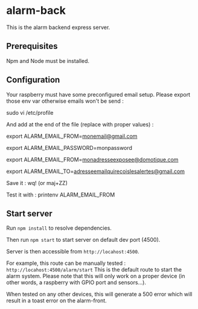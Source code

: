 # alarm-back

This is the alarm backend express server.

## Prerequisites

Npm and Node must be installed.

## Configuration

Your raspberry must have some preconfigured email setup. Please export those env var otherwise emails won't be send :

sudo vi /etc/profile

And add at the end of the file (replace with proper values) :

export ALARM_EMAIL_FROM=monemail@gmail.com

export ALARM_EMAIL_PASSWORD=monpassword

export ALARM_EMAIL_FROM=monadresseexposee@domotique.com

export ALARM_EMAIL_TO=adresseemailquirecoislesalertes@gmail.com

Save it : wq! (or maj+ZZ)

Test it with : printenv ALARM_EMAIL_FROM

## Start server

Run `npm install` to resolve dependencies.

Then run `npm start` to start server on default dev port (4500).

Server is then accessible from `http://locahost:4500`.

For example, this route can be manually tested : `http://locahost:4500/alarm/start`
This is the default route to start the alarm system.
Please note that this will only work on a proper device (in other words, a raspberry with GPIO port and sensors...).

When tested on any other devices, this will generate a 500 error which will result in a toast error on the alarm-front.

